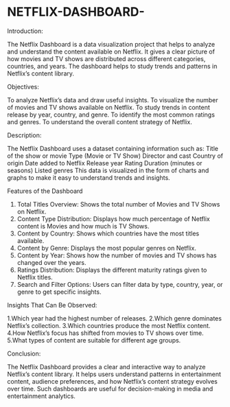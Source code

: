 # NETFLIX-DASHBOARD-

Introduction:

The Netflix Dashboard is a data visualization project that helps to analyze and understand the content available on Netflix. It gives a clear picture of how movies and TV shows are distributed across different categories, countries, and years. The dashboard helps to study trends and patterns in Netflix’s content library.

Objectives:

To analyze Netflix’s data and draw useful insights.
To visualize the number of movies and TV shows available on Netflix.
To study trends in content release by year, country, and genre.
To identify the most common ratings and genres.
To understand the overall content strategy of Netflix.

Description:

The Netflix Dashboard uses a dataset containing information such as:
Title of the show or movie
Type (Movie or TV Show)
Director and cast
Country of origin
Date added to Netflix
Release year
Rating 
Duration (minutes or seasons)
Listed genres
This data is visualized in the form of charts and graphs to make it easy to understand trends and insights.

Features of the Dashboard

1. Total Titles Overview:
Shows the total number of Movies and TV Shows on Netflix.
2. Content Type Distribution:
Displays how much percentage of Netflix content is Movies and how much is TV Shows.
3. Content by Country:
Shows which countries have the most titles available.
4. Content by Genre:
Displays the most popular genres on Netflix.
5. Content by Year:
Shows how the number of movies and TV shows has changed over the years.
6. Ratings Distribution:
Displays the different maturity ratings given to Netflix titles.
7. Search and Filter Options:
Users can filter data by type, country, year, or genre to get specific insights.

Insights That Can Be Observed:

1.Which year had the highest number of releases.
2.Which genre dominates Netflix’s collection.
3.Which countries produce the most Netflix content.
4.How Netflix’s focus has shifted from movies to TV shows over time.
5.What types of content are suitable for different age groups.

Conclusion:

The Netflix Dashboard provides a clear and interactive way to analyze Netflix’s content library. It helps users understand patterns in entertainment content, audience preferences, and how Netflix’s content strategy evolves over time. Such dashboards are useful for decision-making in media and entertainment analytics.
